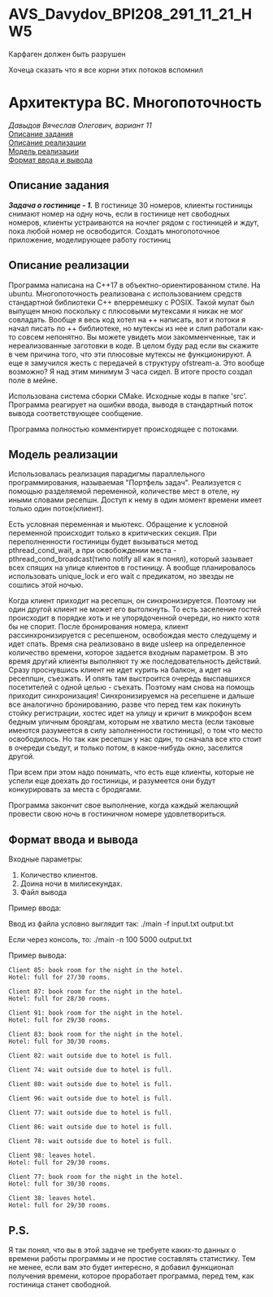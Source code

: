 # AVS_Davydov_BPI208_291_11_21_HW5
Карфаген должен быть разрушен

Хочеца сказать что я все корни этих потоков вспомнил

# Архитектура ВС. Многопоточность
*Давыдов Вячеслав Олегович, вариант 11*  
[Описание задания](#%D0%BE%D0%BF%D0%B8%D1%81%D0%B0%D0%BD%D0%B8%D0%B5-%D0%B7%D0%B0%D0%B4%D0%B0%D0%BD%D0%B8%D1%8F)  
[Описание реализации](#%D0%BE%D0%BF%D0%B8%D1%81%D0%B0%D0%BD%D0%B8%D0%B5-%D1%80%D0%B5%D0%B0%D0%BB%D0%B8%D0%B7%D0%B0%D1%86%D0%B8%D0%B8)  
[Модель реализации](#%D0%BC%D0%BE%D0%B4%D0%B5%D0%BB%D1%8C-%D1%80%D0%B5%D0%B0%D0%BB%D0%B8%D0%B7%D0%B0%D1%86%D0%B8%D0%B8)  
[Формат ввода и вывода](#%D1%84%D0%BE%D1%80%D0%BC%D0%B0%D1%82-%D0%B2%D0%B2%D0%BE%D0%B4%D0%B0-%D0%B8-%D0%B2%D1%8B%D0%B2%D0%BE%D0%B4%D0%B0)  
## Описание задания
**_Задача о гостинице - 1._** В гостинице 30 номеров, клиенты гостиницы
снимают номер на одну ночь, если в гостинице нет свободных номеров,
клиенты устраиваются на ночлег рядом с гостиницей и ждут, пока любой
номер не освободится. Создать многопоточное приложение, моделирующее
работу гостиниц
## Описание реализации

Программа написана на C++17 в объектно-ориентированном стиле. На ubuntu. Многопоточность реализована с использованием средств стандартной библиотеки C++ вперремешку с POSIX.
Такой мулат был выпущен мною поскольку с плюсовыми мутексами я никак не мог совладать. Вообще я весь код хотел на ++ написать, вот и потоки я начал писать по ++ библиотеке, но мутексы из нее и слип работали как-то совсем непонятно. 
Вы можете увидеть мои закомменченные, так и нереализованные заготовки в коде. В целом буду рад если вы скажите в чем причина того, что эти плюсовые мутексы не функционируют.
А еще я замучился жесть с передачей в структуру ofstream-a. Это вообще возможно? Я над этим минимум 3 часа сидел. В итоге просто создал поле в мейне. 

Использована система сборки CMake. Исходные коды в папке 'src'. Программа реагирует на ошибки ввода, выводя в стандартный поток вывода соответствующее сообщение.

Программа полностью комментирует происходящее с потоками.
## Модель реализации

Использовалась реализация парадигмы параллельного программирования, называемая "Портфель задач". Реализуется с помощью
разделяемой переменной, количестве мест в отеле, ну иными словами ресепшн. Доступ к нему в один момент времени имеет
только один поток(клиент).

Есть условная переменная и мьютекс. Обращение к условной переменной происходит только в критических секция. 
При переполненности гостиницы будет вызываться метод pthread_cond_wait, а при освобождении места - pthread_cond_broadcast(типо notify all как я понял), который зазывает всех спящих на улице
клиентов в гостиницу.
А вообще планировалось использовать unique_lock и его wait с предикатом, но звезды не сошлись этой ночью.

Когда клиент приходит на ресепшн, он синхронизируется. Поэтому ни один другой клиент не может его вытолкнуть. То есть заселение гостей происходит в порядке хоть и не упорядоченной очереди, но никто хотя бы не спорит.
После бронирования номера, клиент рассинхронизируется с ресепшеном, освобождая место следущему и идет спать. Время сна реализовано в виде usleep на определенное количество времени, которое задается входным параметром. В это время другий клиенты выполняют ту же последовательность действий.
Сразу проснувшись клиент не идет курить на балкон, а идет на ресеппшн, съезжать. И опять там выстроится очередь выспавшихся посетителей с одной целью - съехать. Поэтому нам снова на помощь приходит синхронизация!
Синхронизируемся на ресепшене и дальше все аналогично бронированию, разве что перед тем как покинуть стойку регистрации, хостес идет на улицу и кричит в микрофон всем бедным уличным броядгам, которым не хватило места (если таковые имеются разумеется в силу заполненности гостиницы), о том что место освободилось.
Но так как ресепшн у нас один, то сначала все кто стоит в очереди съедут, и только потом, в какое-нибудь окно, заселится другой.

При всем при этом надо понимать, что есть еще клиенты, которые не успели еще доехать до гостиницы, и разумеется они будут конкурировать за места с бродягами.

Программа закончит свое выполнение, когда каждый желающий провести свою ночь в гостиничном номере удовлетвориться.

## Формат ввода и вывода
Входные параметры:

1. Количество клиентов.
2. Доина ночи в милисекундах.
3. Файл вывода


Пример ввода:

Ввод из файла условно выглядит так:  ./main -f input.txt output.txt

Если через консоль, то:    ./main -n 100 5000 output.txt


Пример вывода:
```
Client 85: book room for the night in the hotel.
Hotel: full for 27/30 rooms.

Client 87: book room for the night in the hotel.
Hotel: full for 28/30 rooms.

Client 91: book room for the night in the hotel.
Hotel: full for 29/30 rooms.

Client 83: book room for the night in the hotel.
Hotel: full for 30/30 rooms.

Client 82: wait outside due to hotel is full.

Client 74: wait outside due to hotel is full.

Client 80: wait outside due to hotel is full.

Client 96: wait outside due to hotel is full.

Client 77: wait outside due to hotel is full.

Client 86: wait outside due to hotel is full.

Client 78: wait outside due to hotel is full.

Client 98: leaves hotel.
Hotel: full for 29/30 rooms.

Client 77: book room for the night in the hotel.
Hotel: full for 30/30 rooms.

Client 38: leaves hotel.
Hotel: full for 29/30 rooms.
```

## P.S.
Я так понял, что вы в этой задаче не требуете каких-то данных о времени работы программы и не простие составлять статистику. Тем не менее, если вам это будет интересно, я добавил функционал получения времени, которое проработает программа, перед тем, как гостиница станет свободной.
